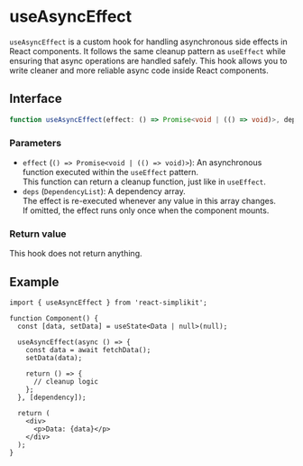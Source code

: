 # useAsyncEffect

`useAsyncEffect` is a custom hook for handling asynchronous side effects in React components.
It follows the same cleanup pattern as `useEffect` while ensuring that async operations are handled safely.
This hook allows you to write cleaner and more reliable async code inside React components.

## Interface

```ts
function useAsyncEffect(effect: () => Promise<void | (() => void)>, deps?: DependencyList): void;
```

### Parameters

- `effect` (`() => Promise<void | (() => void)>`): An asynchronous function executed within the `useEffect` pattern.  
  This function can return a cleanup function, just like in `useEffect`.
- `deps` (`DependencyList`): A dependency array.  
  The effect is re-executed whenever any value in this array changes.  
  If omitted, the effect runs only once when the component mounts.

### Return value

This hook does not return anything.

## Example

```tsx
import { useAsyncEffect } from 'react-simplikit';

function Component() {
  const [data, setData] = useState<Data | null>(null);

  useAsyncEffect(async () => {
    const data = await fetchData();
    setData(data);

    return () => {
      // cleanup logic
    };
  }, [dependency]);

  return (
    <div>
      <p>Data: {data}</p>
    </div>
  );
}
```
